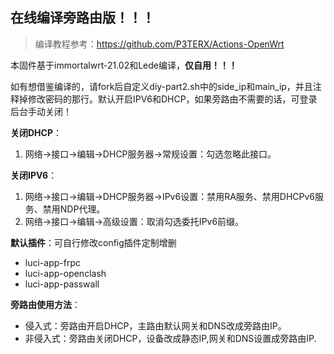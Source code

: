 ## 在线编译旁路由版！！！
>编译教程参考：https://github.com/P3TERX/Actions-OpenWrt

本固件基于immortalwrt-21.02和Lede编译，**仅自用！！！**

如有想借鉴编译的，请fork后自定义diy-part2.sh中的side_ip和main_ip，并且注释掉修改密码的那行。默认开启IPV6和DHCP，如果旁路由不需要的话，可登录后台手动关闭！

**关闭DHCP**：
1. 网络->接口->编辑->DHCP服务器->常规设置：勾选忽略此接口。

**关闭IPV6**：
1. 网络->接口->编辑->DHCP服务器->IPv6设置：禁用RA服务、禁用DHCPv6服务、禁用NDP代理。
2. 网络->接口->编辑->高级设置：取消勾选委托IPv6前缀。

**默认插件**：可自行修改config插件定制增删
* luci-app-frpc
* luci-app-openclash
* luci-app-passwall

**旁路由使用方法**：
* 侵入式：旁路由开启DHCP，主路由默认网关和DNS改成旁路由IP。
* 非侵入式：旁路由关闭DHCP，设备改成静态IP,网关和DNS设置成旁路由IP.
